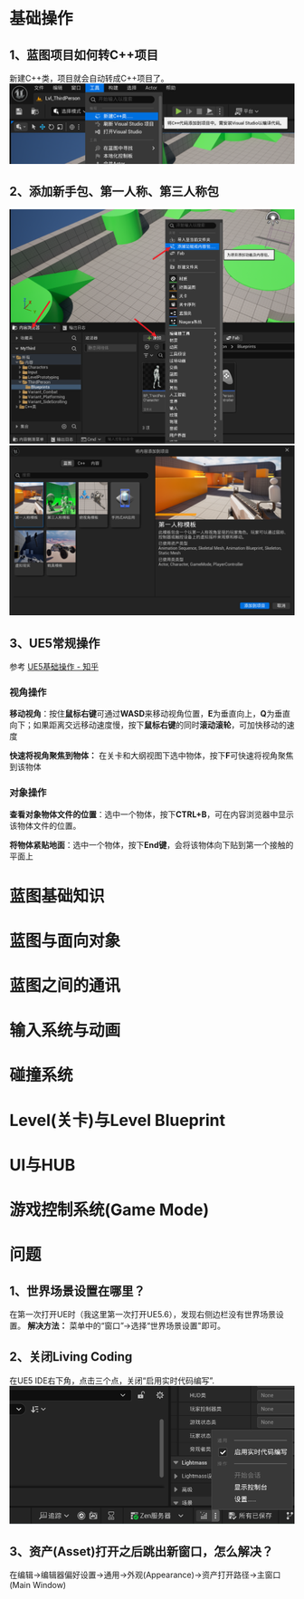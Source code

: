 # 基础操作
## 1、蓝图项目如何转C++项目
新建C++类，项目就会自动转成C++项目了。
![](img/Pasted%20image%2020250914100321.png)
## 2、添加新手包、第一人称、第三人称包
![](img/Pasted%20image%2020250914101354.png)
![](img/Pasted%20image%2020250914101416.png)
## 3、UE5常规操作
参考
[UE5基础操作 - 知乎](https://zhuanlan.zhihu.com/p/657126353)
### 视角操作

**移动视角**：按住**鼠标右键**可通过**WASD**来移动视角位置，**E**为垂直向上，**Q**为垂直向下；如果距离交远移动速度慢，按下**鼠标右键**的同时**滚动滚轮**，可加快移动的速度

**快速将视角聚焦到物体：** 在关卡和大纲视图下选中物体，按下**F**可快速将视角聚焦到该物体
### 对象操作

**查看对象物体文件的位置**：选中一个物体，按下**CTRL+B**，可在内容浏览器中显示该物体文件的位置。

**将物体紧贴地面**：选中一个物体，按下**End键**，会将该物体向下贴到第一个接触的平面上
# 蓝图基础知识

# 蓝图与面向对象

# 蓝图之间的通讯

# 输入系统与动画

# 碰撞系统

# Level(关卡)与Level Blueprint

# UI与HUB

# 游戏控制系统(Game Mode)


# 问题
## 1、世界场景设置在哪里？
在第一次打开UE时（我这里第一次打开UE5.6），发现右侧边栏没有世界场景设置。
**解决方法：** 菜单中的“窗口”->选择“世界场景设置"即可。
## 2、关闭Living Coding
在UE5 IDE右下角，点击三个点，关闭“启用实时代码编写”.
![](img/Pasted%20image%2020250819132259.png)
## 3、资产(Asset)打开之后跳出新窗口，怎么解决？
在编辑->编辑器偏好设置->通用->外观(Appearance)->资产打开路径->主窗口(Main Window)

